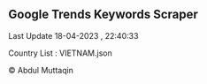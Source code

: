 

## Google Trends Keywords Scraper 
 
Last Update 18-04-2023 , 22:40:33

Country List :
VIETNAM.json



© Abdul Muttaqin 
